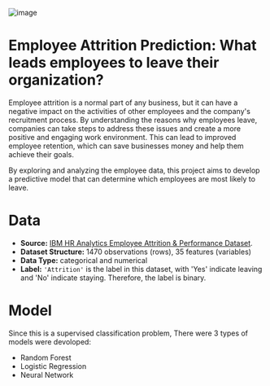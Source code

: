 ![image](https://github.com/NadAAaHH/Employee-attrition-prediction/assets/37195258/348fc4ae-6f6c-48c5-8ca9-fcc4d1968d44)

# Employee Attrition Prediction: What leads employees to leave their organization?
Employee attrition is a normal part of any business, but it can have a negative impact on the activities of other employees and the company's recruitment process. By understanding the reasons why employees leave, companies can take steps to address these issues and create a more positive and engaging work environment. This can lead to improved employee retention, which can save businesses money and help them achieve their goals.

By exploring and analyzing the employee data, this project aims to develop a predictive model that can determine which employees are most likely to leave.

# Data
* **Source:** [IBM HR Analytics Employee Attrition & Performance Dataset](https://www.kaggle.com/datasets/pavansubhasht/ibm-hr-analytics-attrition-dataset).
* **Dataset Structure:** 1470 observations (rows), 35 features (variables)
* **Data Type:** categorical and numerical
* **Label:** <code>'Attrition'</code> is the label in this dataset, with 'Yes' indicate leaving and 'No' indicate staying. Therefore, the label is binary.


# Model
Since this is a supervised classification problem, There were 3 types of models were devoloped:
* Random Forest
* Logistic Regression
* Neural Network
